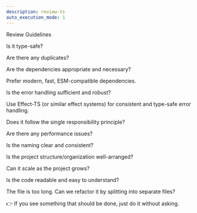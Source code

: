 ```yaml
---
description: review-ts
auto_execution_mode: 1
---
```


Review Guidelines

Is it type-safe?

Are there any duplicates?

Are the dependencies appropriate and necessary?

Prefer modern, fast, ESM-compatible dependencies.

Is the error handling sufficient and robust?

Use Effect-TS (or similar effect systems) for consistent and type-safe error handling.

Does it follow the single responsibility principle?

Are there any performance issues?

Is the naming clear and consistent?

Is the project structure/organization well-arranged?

Can it scale as the project grows?

Is the code readable and easy to understand?

The file is too long. Can we refactor it by splitting into separate files?

👉 If you see something that should be done, just do it without asking.